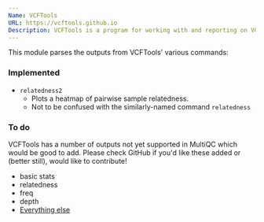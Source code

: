```yaml
---
Name: VCFTools
URL: https://vcftools.github.io
Description: VCFTools is a program for working with and reporting on VCF files.
---
```


This module parses the outputs from VCFTools' various commands:

### Implemented
* `relatedness2`
  * Plots a heatmap of pairwise sample relatedness.
  * Not to be confused with the similarly-named command `relatedness`

### To do
VCFTools has a number of outputs not yet supported in MultiQC which
would be good to add. Please check GitHub if you'd like these added
or (better still), would like to contribute!

* basic stats
* relatedness
* freq
* depth
* [Everything else](https://vcftools.github.io/man_latest.html)
